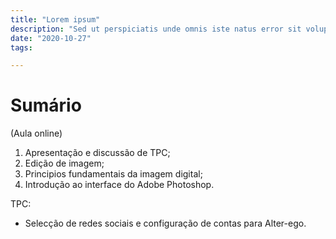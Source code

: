 ```yaml
---
title: "Lorem ipsum"
description: "Sed ut perspiciatis unde omnis iste natus error sit voluptatem"
date: "2020-10-27"
tags:

---
```

# Sumário

(Aula online)

1. Apresentação e discussão de TPC;
2. Edição de imagem;
3. Principios fundamentais da imagem digital;
4. Introdução ao interface do Adobe Photoshop.


TPC:
- Selecção de redes sociais e configuração de contas para Alter-ego.
